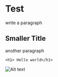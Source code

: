 # Test
write a paragraph


## Smaller Title
another paragraph

```
<h1> Hello world</h1>
```

<img src="https://hips.hearstapps.com/hmg-prod.s3.amazonaws.com/images/golden-retriever-royalty-free-image-506756303-1560962726.jpg?crop=0.672xw:1.00xh;0.166xw,0&resize=640:*" alt="Alt text" title="Optional title">